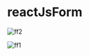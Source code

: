 # reactJsForm


![ff2](https://user-images.githubusercontent.com/74129269/122396460-a3cb0480-cf95-11eb-9d75-aea620cd0281.jpg)



![ff1](https://user-images.githubusercontent.com/74129269/122396446-9f9ee700-cf95-11eb-93b7-afdd55d1b0d4.jpg)
